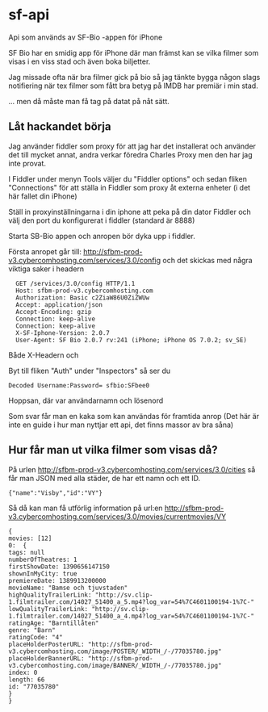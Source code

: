 # sf-api
Api som används av SF-Bio -appen för iPhone

SF Bio har en smidig app för iPhone där man främst kan se vilka filmer som visas i en viss stad och även boka biljetter.

Jag missade ofta när bra filmer gick på bio så jag tänkte bygga någon slags notifiering när tex filmer som fått bra betyg på IMDB har premiär i min stad.

... men då måste man få tag på datat på nåt sätt.

## Låt hackandet börja

Jag använder fiddler som proxy för att jag har det installerat och använder det till mycket annat,
andra verkar föredra Charles Proxy men den har jag inte provat.

I Fiddler under menyn Tools väljer du "Fiddler options" och sedan fliken "Connections" för att ställa in Fiddler som proxy åt externa enheter (i det här fallet din iPhone)

Ställ in proxyinställningarna i din iphone att peka på din dator Fiddler och välj den port du konfigurerat i fiddler (standard är 8888)

Starta SB-Bio appen och anropen bör dyka upp i fiddler.

Första anropet går till:
http://sfbm-prod-v3.cybercomhosting.com/services/3.0/config
och det skickas med några viktiga saker i headern

```
  GET /services/3.0/config HTTP/1.1
  Host: sfbm-prod-v3.cybercomhosting.com
  Authorization: Basic c2ZiaW86U0ZiZWUw
  Accept: application/json
  Accept-Encoding: gzip
  Connection: keep-alive
  Connection: keep-alive
  X-SF-Iphone-Version: 2.0.7
  User-Agent: SF Bio 2.0.7 rv:241 (iPhone; iPhone OS 7.0.2; sv_SE)
```
Både X-Headern och 


Byt till fliken "Auth" under "Inspectors" så ser du
```
Decoded Username:Password= sfbio:SFbee0
```

Hoppsan, där var användarnamn och lösenord

Som svar får man en kaka som kan användas för framtida anrop
(Det här är inte en guide i hur man nyttjar ett api, det finns massor av bra såna)


## Hur får man ut vilka filmer som visas då?

På urlen http://sfbm-prod-v3.cybercomhosting.com/services/3.0/cities
så får man JSON med alla städer, de har ett namn och ett ID.
```
{"name":"Visby","id":"VY"}
```
Så då kan man få utförlig information på url:en
http://sfbm-prod-v3.cybercomhosting.com/services/3.0/movies/currentmovies/VY
```
{
movies: [12]
0:  {
tags: null
numberOfTheatres: 1
firstShowDate: 1390656147150
shownInMyCity: true
premiereDate: 1389913200000
movieName: "Bamse och tjuvstaden"
highQualityTrailerLink: "http://sv.clip-1.filmtrailer.com/14027_51400_a_5.mp4?log_var=54%7C4601100194-1%7C-"
lowQualityTrailerLink: "http://sv.clip-1.filmtrailer.com/14027_51400_a_4.mp4?log_var=54%7C4601100194-1%7C-"
ratingAge: "Barntillåten"
genre: "Barn"
ratingCode: "4"
placeHolderPosterURL: "http://sfbm-prod-v3.cybercomhosting.com/image/POSTER/_WIDTH_/-/77035780.jpg"
placeHolderBannerURL: "http://sfbm-prod-v3.cybercomhosting.com/image/BANNER/_WIDTH_/-/77035780.jpg"
index: 0
length: 66
id: "77035780"
}
}
```




